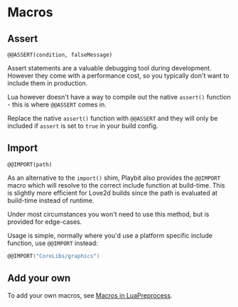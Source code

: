 <!-- FIXME: relink incoming -->
# Macros

## Assert
`@@ASSERT(condition, falseMessage)`

Assert statements are a valuable debugging tool during development. However they come with a performance cost, so you typically don't want to include them in production. 

Lua however doesn't have a way to compile out the native `assert()` function - this is where `@@ASSERT` comes in.

Replace the native `assert()` function with `@@ASSERT` and they will only be included if `assert` is set to `true` in your build config.

## Import
`@@IMPORT(path)`

As an alternative to the `import()` shim, Playbit also provides the `@@IMPORT` macro which will resolve to the correct include function at build-time. This is slightly more efficient for Love2d builds since the path is evaluated at build-time instead of runtime. 

Under most circumstances you won't need to use this method, but is provided for edge-cases.

Usage is simple, normally where you'd use a platform specific include function, use `@@IMPORT` instead:
```lua
@@IMPORT("CoreLibs/graphics")
```

## Add your own
To add your own macros, see [Macros in LuaPreprocess](http://luapreprocess.refreezed.com/docs/extra-functionality/#insert-func).
